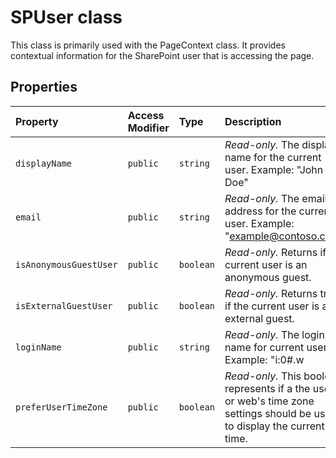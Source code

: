 # SPUser class







This class is primarily used with the PageContext class. It provides contextual information for the SharePoint user that is accessing the page.



## Properties

| Property	   | Access Modifier | Type	| Description|
|:-------------|:----|:-------|:-----------|
|`displayName`     | `public` | `string` | _Read-only._ The display name for the current user. Example: "John Doe" |
|`email`     | `public` | `string` | _Read-only._ The email address for the current user. Example: "example@contoso.com" |
|`isAnonymousGuestUser`     | `public` | `boolean` | _Read-only._ Returns if the current user is an anonymous guest. |
|`isExternalGuestUser`     | `public` | `boolean` | _Read-only._ Returns true if the current user is an external guest. |
|`loginName`     | `public` | `string` | _Read-only._ The login name for current user. Example: "i:0#.w|domain\user" |
|`preferUserTimeZone`     | `public` | `boolean` | _Read-only._ This boolean represents if a the user or web's time zone settings should be used to display the current time. |







